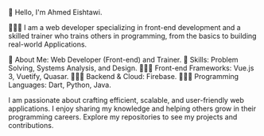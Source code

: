 👋 Hello, I'm Ahmed Eishtawi.

👨🏼‍💻 I am a web developer specializing in front-end development and a skilled trainer who trains others in programming, from the basics to building real-world Applications.

📃 About Me: Web Developer (Front-end) and Trainer.
📃 Skills: Problem Solving, Systems Analysis, and Design.
👨🏼‍💻 Front-end Frameworks: Vue.js 3, Vuetify, Quasar.
👨🏼‍💻 Backend & Cloud: Firebase.
👨🏼‍💻 Programming Languages: Dart, Python, Java.

I am passionate about crafting efficient, scalable, and user-friendly web applications.
I enjoy sharing my knowledge and helping others grow in their programming careers.
Explore my repositories to see my projects and contributions.
